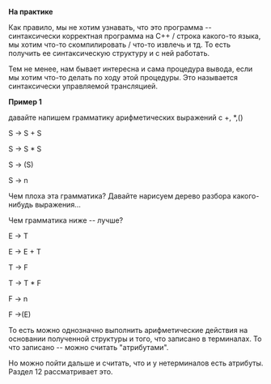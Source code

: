 **На практике**

Как правило, мы не хотим узнавать, что это программа -- синтаксически корректная программа на C++ / строка какого-то языка, мы хотим что-то скомпилировать / что-то извлечь и тд.
То есть получить ее синтаксическую структуру и с ней работать.

Тем не менее, нам бывает интересна и сама процедура вывода, если мы хотим что-то делать по ходу этой процедуры. Это называется синтаксически управляемой трансляцией.

**Пример 1**

давайте напишем грамматику арифметических выражений с +, *,()

S -> S + S

S -> S * S

S -> (S)

S -> n

Чем плоха эта грамматика? Давайте нарисуем дерево разбора какого-нибудь выражения...

Чем грамматика ниже -- лучше?

E -> T

E -> E + T

T -> F

T -> T * F

F -> n

F ->(E)

То есть можно однозначно выполнить арифметические действия на основании полученной структуры и того, что записано в терминалах.
То что записано -- можно считать "атрибутами".

Но можно пойти дальше и считать, что и у нетерминалов есть атрибуты. Раздел 12 рассматривает это.

